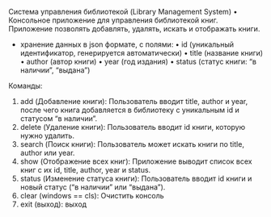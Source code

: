 Система управления библиотекой (Library Management System)
 • Консольное приложение для управления библиотекой книг. Приложение  позволять добавлять, удалять, искать и отображать книги.

* хранение данных в  json формате, с полями:
 • id (уникальный идентификатор, генерируется автоматически)
 • title (название книги)
 • author (автор книги)
 • year (год издания)
 • status (статус книги: “в наличии”, “выдана”)

Команды:
1. add (Добавление книги): Пользователь вводит title, author и year, после чего книга добавляется в библиотеку с уникальным id и статусом “в наличии”.
2. delete (Удаление книги): Пользователь вводит id книги, которую нужно удалить.
3. search (Поиск книги): Пользователь может искать книги по title, author или year.
4. show (Отображение всех книг): Приложение выводит список всех книг с их id, title, author, year и status.
5. status (Изменение статуса книги): Пользователь вводит id книги и новый статус (“в наличии” или “выдана”).
6. clear (windows == cls): Очистить консоль
7. exit (выход): выход 